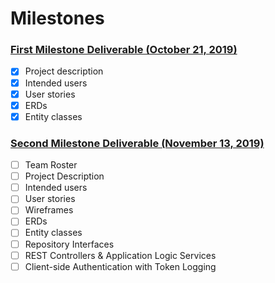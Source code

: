 # Milestones

### [First Milestone Deliverable (October 21, 2019)](https://deep-dive-coding-java-cohort-8.github.io/2019/10/17/capstone-milestone-1-rubric.html)
+ [x] Project description
+ [x] Intended users
+ [x] User stories
+ [x] ERDs 
+ [x] Entity classes

### [Second Milestone Deliverable (November 13, 2019)](https://deep-dive-coding-java-cohort-8.github.io/2019/11/03/capstone-milestone-2-rubric.html)

+ [ ] Team Roster
+ [ ] Project Description 
+ [ ] Intended users
+ [ ] User stories
+ [ ] Wireframes
+ [ ] ERDs
+ [ ] Entity classes
+ [ ] Repository Interfaces 
+ [ ] REST Controllers & Application Logic Services 
+ [ ] Client-side Authentication with Token Logging
